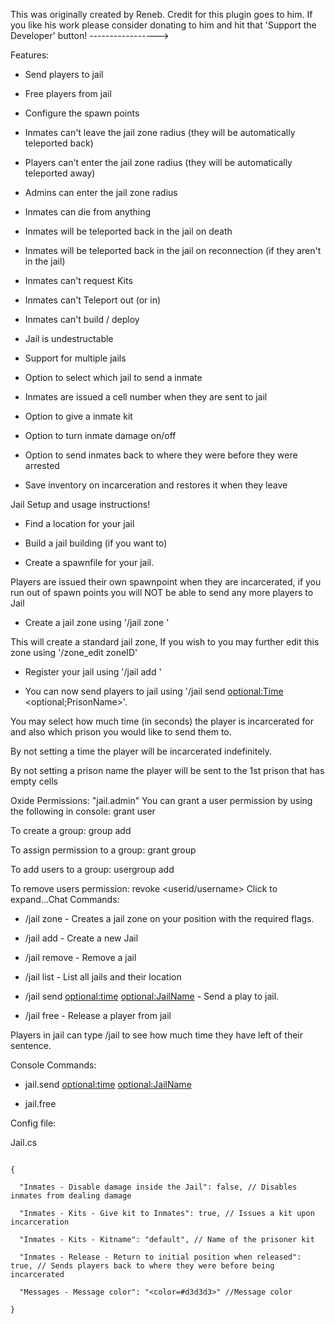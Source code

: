 This was originally created by Reneb. Credit for this plugin goes to him. If you like his work please consider donating to him and hit that 'Support the Developer' button! ----------------->

Features:

- Send players to jail

- Free players from jail

- Configure the spawn points

- Inmates can't leave the jail zone radius (they will be automatically teleported back)

- Players can't enter the jail zone radius (they will be automatically teleported away)

- Admins can enter the jail zone radius

- Inmates can die from anything

- Inmates will be teleported back in the jail on death

- Inmates will be teleported back in the jail on reconnection (if they aren't in the jail)

- Inmates can't request Kits

- Inmates can't Teleport out (or in)

- Inmates can't build / deploy

- Jail is undestructable

- Support for multiple jails

- Option to select which jail to send a inmate

- Inmates are issued a cell number when they are sent to jail

- Option to give a inmate kit

- Option to turn inmate damage on/off

- Option to send inmates back to where they were before they were arrested

- Save inventory on incarceration and restores it when they leave

Jail Setup and usage instructions!

- Find a location for your jail


- Build a jail building (if you want to)


- Create a spawnfile for your jail.

Players are issued their own spawnpoint when they are incarcerated, if you run out of spawn points you will NOT be able to send any more players to Jail


- Create a jail zone using '/jail zone <radius>' 

This will create a standard jail zone, If you wish to you may further edit this zone using '/zone_edit zoneID'


- Register your jail using '/jail add <JailName> <ZoneID> <Spawnfile>'


- You can now send players to jail using '/jail send <playername> <optional:Time> <optional;PrisonName>'.


You may select how much time (in seconds) the player is incarcerated for and also which prison you would like to send them to. 

By not setting a time the player will be incarcerated indefinitely.

By not setting a prison name the player will be sent to the 1st prison that has empty cells


Oxide Permissions: "jail.admin"
You can grant a user permission by using the following in console:
grant user <username> <permission>

To create a group:
group add <groupname>

To assign permission to a group:
grant group <groupname> <permission>

To add users to a group:
usergroup add <username> <groupname>

To remove users permission:
revoke <userid/username> <group> <permission>
Click to expand...Chat Commands:

- /jail zone <radius> - Creates a jail zone on your position with the required flags.

- /jail add <JailName> <ZoneID> <Spawnfile> - Create a new Jail

- /jail remove <JailName> - Remove a jail

- /jail list - List all jails and their location

- /jail send <PlayerName> <optional:time> <optional:JailName> - Send a play to jail.

- /jail free <PlayerName> - Release a player from jail


Players in jail can type /jail to see how much time they have left of their sentence.

Console Commands:

- jail.send <PlayerName> <optional:time> <optional:JailName>

- jail.free <PlayerName>

Config file:

Jail.cs

````

{

  "Inmates - Disable damage inside the Jail": false, // Disables inmates from dealing damage

  "Inmates - Kits - Give kit to Inmates": true, // Issues a kit upon incarceration

  "Inmates - Kits - Kitname": "default", // Name of the prisoner kit

  "Inmates - Release - Return to initial position when released": true, // Sends players back to where they were before being incarcerated

  "Messages - Message color": "<color=#d3d3d3>" //Message color

}

 
````